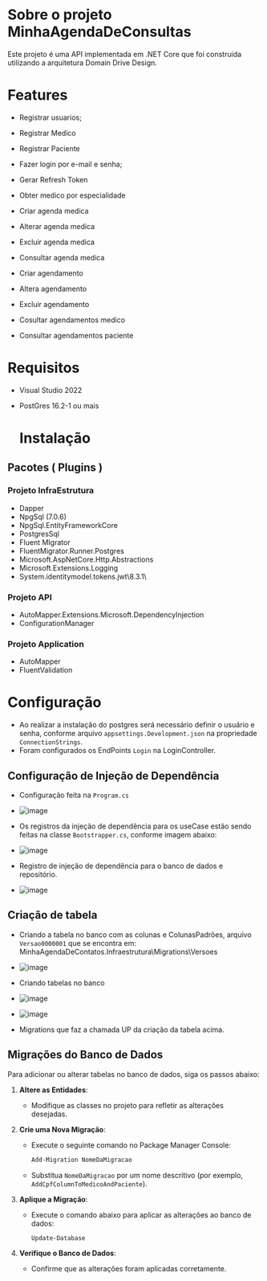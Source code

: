 # Sobre o projeto MinhaAgendaDeConsultas

Este projeto é uma API implementada em .NET Core que foi construída utilizando a arquitetura Domain Drive Design.

# Features

- Registrar usuarios;
- Registrar Medico
- Registrar Paciente
  
- Fazer login por e-mail e senha;

- Gerar Refresh Token
- Obter medico por especialidade

- Criar agenda medica
- Alterar agenda medica
- Excluir agenda medica
- Consultar agenda medica

- Criar agendamento
- Altera agendamento
- Excluir agendamento
- Cosultar agendamentos medico
- Consultar agendamentos paciente
  

# Requisitos
  
* Visual Studio 2022
* PostGres 16.2-1 ou mais

  # Instalação
  
## Pacotes ( Plugins )

### Projeto InfraEstrutura
  * Dapper
  * NpgSql (7.0.6)
  * NpgSql.EntityFrameworkCore
  * PostgresSql
  * Fluent MIgrator
  * FluentMigrator.Runner.Postgres
  * Microsoft.AspNetCore.Http.Abstractions
  * Microsoft.Extensions.Logging
  * System.identitymodel.tokens.jwt\8.3.1\

### Projeto API 
  * AutoMapper.Extensions.Microsoft.DependencyInjection
  * ConfigurationManager

### Projeto Application
  * AutoMapper
  * FluentValidation

# Configuração
* Ao realizar a instalação do postgres será necessário definir o usuário e senha, conforme arquivo `appsettings.Development.json` na propriedade `ConnectionStrings`.
* Foram configurados os EndPoints `Login` na LoginController.

## Configuração de Injeção de Dependência
* Configuração feita na `Program.cs`

*  ![image](https://github.com/user-attachments/assets/28cb8cc9-6c87-47ec-a77d-fc2b251b8e68)


* Os registros da injeção de dependência para os useCase estão sendo feitas na classe `Bootstrapper.cs`, conforme imagem abaixo:

* ![image](https://github.com/user-attachments/assets/cd57cde2-5b90-4139-af70-4021d51e1ba2)

 
* Registro de injeção de dependência para o banco de dados e repositório.

* ![image](https://github.com/user-attachments/assets/bd247f27-ca5a-487b-993d-47dabbfd4afc)


## Criação de tabela

* Criando a tabela no banco com as colunas e ColunasPadrões, arquivo `Versao0000001` que se encontra em: MinhaAgendaDeContatos.Infraestrutura\Migrations\Versoes

* ![image](https://github.com/user-attachments/assets/bd4155e3-c84f-40e1-aa19-005ef395a3a3)


* Criando tabelas no banco

* ![image](https://github.com/user-attachments/assets/55a8b967-78a6-48b2-b226-f3db45b4fbc3)
* ![image](https://github.com/user-attachments/assets/8dad3bd6-7c4b-41de-82b7-74d3689b4cbd)
  


*  Migrations que faz a chamada UP da criação da tabela acima.
  
  ## Migrações do Banco de Dados

Para adicionar ou alterar tabelas no banco de dados, siga os passos abaixo:

1. **Altere as Entidades**:
   - Modifique as classes no projeto para refletir as alterações desejadas.

2. **Crie uma Nova Migração**:
   - Execute o seguinte comando no Package Manager Console:
     ```bash
     Add-Migration NomeDaMigracao
     ```
   - Substitua `NomeDaMigracao` por um nome descritivo (por exemplo, `AddCpfColumnToMedicoAndPaciente`).

3. **Aplique a Migração**:
   - Execute o comando abaixo para aplicar as alterações ao banco de dados:
     ```bash
     Update-Database
     ```

4. **Verifique o Banco de Dados**:
   - Confirme que as alterações foram aplicadas corretamente.

  
  
